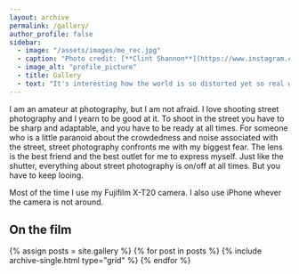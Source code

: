 ```yaml
---
layout: archive
permalink: /gallery/
author_profile: false
sidebar:
  - image: "/assets/images/me_rec.jpg"
  - caption: "Photo credit: [**Clint Shannon**](https://www.instagram.com/clint_shannon/)"
  - image_alt: "profile_picture"
  - title: Gallery
  - text: "It's interesting how the world is so distorted yet so real when you look at it through a lens. "
---
```


I am an amateur at photography, but I am not afraid. I love shooting street photography and I yearn to be good at it. To shoot in the street you have to be sharp and adaptable, and you have to be ready at all times. For someone who is a little paranoid about the crowdedness and noise associated with the street, street photography confronts me with my biggest fear. The lens is the best friend and the best outlet for me to express myself. Just like the shutter, everything about street photography is on/off at all times. But you have to keep looing.

Most of the time I use my Fujifilm X-T20 camera. I also use iPhone whever the camera is not around.

## On the film

<div class="grid__wrapper">
  {% assign posts = site.gallery %}
  {% for post in posts %}
    {% include archive-single.html type="grid" %}
  {% endfor %}
</div>

